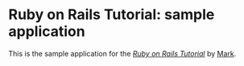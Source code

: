 # Ruby on Rails Tutorial: sample application

This is the sample application for
the [*Ruby on Rails Tutorial*](http://railstutorial.org/)
by [Mark](http://hbr.org/).